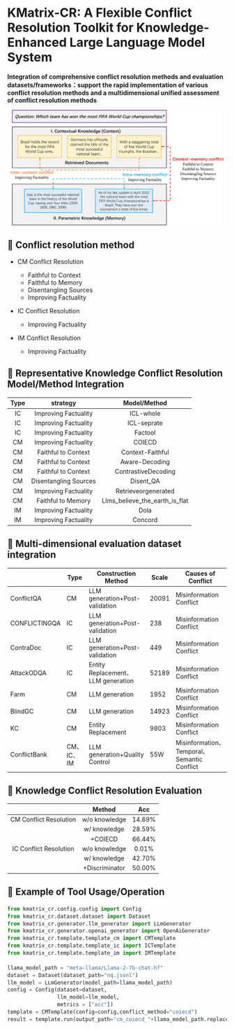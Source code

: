 # KMatrix-CR: A Flexible Conflict Resolution Toolkit for Knowledge-Enhanced Large Language Model System



**Integration of comprehensive conflict resolution methods and evaluation datasets/frameworks：support the rapid implementation of various conflict resolution methods and a multidimensional unified assessment of conflict resolution methods**


![km-cr](images/km-cr.png)

## 🔧 Conflict resolution method

- CM Conflict Resolution
  - Faithful to Context
  - Faithful to Memory
  - Disentangling Sources
  - Improving Factuality

- IC Conflict Resolution
  - Improving Factuality

- IM Conflict Resolution
  - Improving Factuality



## 📓 Representative Knowledge Conflict Resolution Model/Method Integration

| **Type** |  **strategy**  |  **Model**/**Method**  |
| :------: | :--------------------: | :--------------------: |
|    IC    |        Improving Factuality         |        ICL-whole         |
|    IC    |        Improving Factuality         |        ICL-seprate         |
|    IC    |        Improving Factuality         |        Factool         |
|    CM    |        Improving Factuality         |         COIECD         |
|    CM    |        Faithful to Context         |         Context-Faithful         |
|    CM    |        Faithful to Context         |         Aware-Decoding         |
|    CM    |        Faithful to Context         |       ContrastiveDecoding |
|    CM    |         Disentangling Sources         |         Disent_QA         |
|    CM    |        Improving Factuality         |         Retrieveorgenerated         |
|    CM    |        Faithful to Memory         |         Llms_believe_the_earth_is_flat         |
|    IM    |        Improving Factuality         |        Dola          |
|    IM    |        Improving Factuality         |        Concord          |




## 📄  Multi-dimensional evaluation dataset integration

|               | **Type**   | **Construction Method**            | **Scale** | **Causes of Conflict**                        |
| ------------- | ---------- | ---------------------------------- | --------- | --------------------------------------------- |
| ConflictQA    | CM         | LLM generation+Post-validation     | 20091     | Misinformation  Conflict                      |
| CONFLICTINGQA | IC         | LLM generation+Post-validation     | 238       | Misinformation  Conflict                      |
| ContraDoc     | IC         | LLM generation+Post-validation     | 449       | Misinformation  Conflict                      |
| AttackODQA    | IC         | Entity Replacement、LLM generation | 52189     | Misinformation  Conflict                      |
| Farm          | CM         | LLM generation                     | 1952      | Misinformation  Conflict                      |
| BlindGC       | CM         | LLM generation                     | 14923     | Misinformation  Conflict                      |
| KC            | CM         | Entity Replacement                 | 9803      | Misinformation  Conflict                      |
| ConflictBank  | CM、IC、IM | LLM generation+Quality Control     | 55W       | Misinformation、  Temporal、Semantic Conflict |



## 📄 Knowledge Conflict Resolution Evaluation

|                        |     Method     |  Acc   |
| :--------------------: | :------------: | :----: |
| CM Conflict Resolution | w/o knowledge  | 14.69% |
|                        |  w/ knowledge  | 28.59% |
|                        |    +COIECD     | 66.44% |
| IC Conflict Resolution | w/o knowledge  | 0.01%  |
|                        |  w/ knowledge  | 42.70% |
|                        | +Discriminator | 50.00% |



## 💫 Example of Tool Usage/Operation


```python
from kmatrix_cr.config.config import Config
from kmatrix_cr.dataset.dataset import Dataset
from kmatrix_cr.generator.llm_generator import LLmGenerator
from kmatrix_cr.generator.openai_generator import OpenAiGenerator
from kmatrix_cr.template.template_cm import CMTemplate
from kmatrix_cr.template.template_ic import ICTemplate
from kmatrix_cr.template.template_im import IMTemplate

llama_model_path = "meta-llama/Llama-2-7b-chat-hf"
dataset = Dataset(dataset_path="nq.jsonl")
llm_model = LLmGenerator(model_path=llama_model_path) 
config = Config(dataset=dataset,
                llm_model=llm_model,
                metrics = ["acc"])
template = CMTemplate(config=config,conflict_method="coiecd")
result = template.run(output_path="cm_coiecd_"+llama_model_path.replace("/","_")+".json")
```

